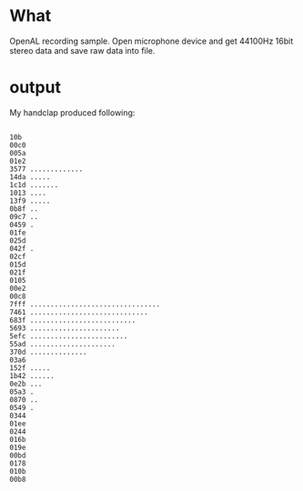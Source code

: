 What
====
OpenAL recording sample.
Open microphone device and get 44100Hz 16bit stereo data and save raw data into file.

output
========

My handclap produced following:


<code>
10b 
00c0 
005a 
01e2 
3577 .............
14da .....
1c1d .......
1013 ....
13f9 .....
0b8f ..
09c7 ..
0459 .
01fe 
025d 
042f .
02cf 
015d 
021f 
0105 
00e2 
00c8 
7fff ................................
7461 .............................
683f ..........................
5693 ......................
5efc ........................
55ad .....................
370d ..............
03a6 
152f .....
1b42 ......
0e2b ...
05a3 .
0870 ..
0549 .
0344 
01ee 
0244 
016b 
019e 
00bd 
0178 
010b 
00b8 
</code>


